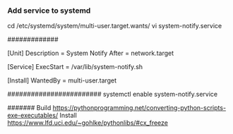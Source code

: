 ### Add service to systemd
cd /etc/systemd/system/multi-user.target.wants/
vi system-notify.service

#############

[Unit]
Description = System Notify
After = network.target

[Service]
ExecStart = /var/lib/system-notify.sh

[Install]
WantedBy = multi-user.target

########################
systemctl enable system-notify.service


#######
Build
https://pythonprogramming.net/converting-python-scripts-exe-executables/
Install
https://www.lfd.uci.edu/~gohlke/pythonlibs/#cx_freeze